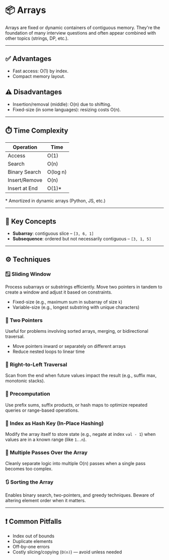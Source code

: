 # 📦 Arrays

Arrays are fixed or dynamic containers of contiguous memory. They're the foundation of many interview questions and often appear combined with other topics (strings, DP, etc.).

---

## ✅ Advantages

- Fast access: O(1) by index.
- Compact memory layout.

## ⚠️ Disadvantages

- Insertion/removal (middle): O(n) due to shifting.
- Fixed-size (in some languages): resizing costs O(n).

---

## ⏱️ Time Complexity

| Operation     | Time     |
| ------------- | -------- |
| Access        | O(1)     |
| Search        | O(n)     |
| Binary Search | O(log n) |
| Insert/Remove | O(n)     |
| Insert at End | O(1)\*   |

\* Amortized in dynamic arrays (Python, JS, etc.)

---

## 🎯 Key Concepts

- **Subarray**: contiguous slice – `[3, 6, 1]`
- **Subsequence**: ordered but not necessarily contiguous – `[3, 1, 5]`

---

## ⚙️ Techniques

### 🪟 Sliding Window

Process subarrays or substrings efficiently. Move two pointers in tandem to create a window and adjust it based on constraints.

- Fixed-size (e.g., maximum sum in subarray of size `k`)
- Variable-size (e.g., longest substring with unique characters)

### 🎯 Two Pointers

Useful for problems involving sorted arrays, merging, or bidirectional traversal.

- Move pointers inward or separately on different arrays
- Reduce nested loops to linear time

### 🔁 Right-to-Left Traversal

Scan from the end when future values impact the result (e.g., suffix max, monotonic stacks).

### 🧮 Precomputation

Use prefix sums, suffix products, or hash maps to optimize repeated queries or range-based operations.

### 🔢 Index as Hash Key (In-Place Hashing)

Modify the array itself to store state (e.g., negate at index `val - 1`) when values are in a known range (like `1..n`).

### 🔁 Multiple Passes Over the Array

Cleanly separate logic into multiple O(n) passes when a single pass becomes too complex.

### 🔃 Sorting the Array

Enables binary search, two-pointers, and greedy techniques. Beware of altering element order when it matters.

---

## ❗ Common Pitfalls

- Index out of bounds
- Duplicate elements
- Off-by-one errors
- Costly slicing/copying (`O(n)`) — avoid unless needed
